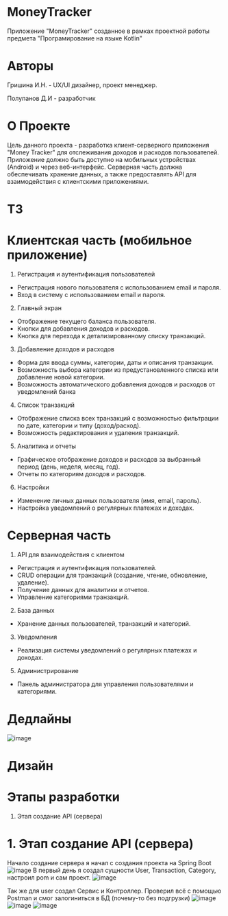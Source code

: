 # MoneyTracker
Приложение "MoneyTracker"  созданное в рамках  проектной работы предмета "Програмирование на языке Kotlin"
# Авторы
Гришина И.Н. - UX/UI дизайнер, проект менеджер. 

Полупанов Д.И - разработчик

# О Проекте
Цель данного проекта - разработка клиент-серверного приложения "Money Tracker" для отслеживания доходов и расходов пользователей. Приложение должно быть доступно на мобильных устройствах (Android) и через веб-интерфейс. Серверная часть должна обеспечивать хранение данных, а также предоставлять API для взаимодействия с клиентскими приложениями.

# ТЗ 
# Клиентская часть (мобильное приложение)
1. Регистрация и аутентификация пользователей
 * Регистрация нового пользователя с использованием email и пароля.
 * Вход в систему с использованием email и пароля.
2. Главный экран
* Отображение текущего баланса пользователя.
* Кнопки для добавления доходов и расходов.
* Кнопка для перехода к детализированному списку транзакций.
3. Добавление доходов и расходов
* Форма для ввода суммы, категории, даты и описания транзакции.
* Возможность выбора категории из предустановленного списка или добавление новой категории.
* Возможность автоматического добавления доходов и расходов от уведомлений банка
4. Список транзакций
* Отображение списка всех транзакций с возможностью фильтрации по дате, категории и типу (доход/расход).
* Возможность редактирования и удаления транзакций.
5. Аналитика и отчеты
* Графическое отображение доходов и расходов за выбранный период (день, неделя, месяц, год).
* Отчеты по категориям доходов и расходов.
6. Настройки
* Изменение личных данных пользователя (имя, email, пароль).
* Настройка уведомлений о регулярных платежах и доходах.

# Серверная часть

1. API для взаимодействия с клиентом

* Регистрация и аутентификация пользователей.
* CRUD операции для транзакций (создание, чтение, обновление, удаление).
* Получение данных для аналитики и отчетов.
* Управление категориями транзакций.
2. База данных

* Хранение данных пользователей, транзакций и категорий.
3. Уведомления

* Реализация системы уведомлений о регулярных платежах и доходах.
5. Администрирование

* Панель администратора для управления пользователями и категориями.

# Дедлайны
![image](https://github.com/user-attachments/assets/8b3e576c-54e6-41a2-8489-56248b3a1795)

# Дизайн


# Этапы разработки
1. Этап создание API (сервера)
# 1. Этап создание API (сервера)
Начало создание сервера я начал с создания проекта на Spring Boot
![image](https://github.com/user-attachments/assets/525bded8-674d-47eb-b2ee-98e2c7c8191d)
В первый день я создал сущности User, Transaction, Category, настроил pom и сам проект.
![image](https://github.com/user-attachments/assets/ca81b06f-de32-47ab-9f83-b047bed8aa3f)

Так же для user создал Сервис и Контроллер. Проверил всё с помощью Postman и смог залогиниться в БД (почему-то без подгрузки)
![image](https://github.com/user-attachments/assets/17e1cc71-8bce-44ac-b2ee-27bccaf1eadc)
![image](https://github.com/user-attachments/assets/ee55a0b2-a566-43be-8e9e-5d02e891a2f4)
![image](https://github.com/user-attachments/assets/18b1f89e-8184-44b6-a995-4e198f0c3cca)


